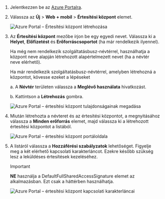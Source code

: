 

1. Jelentkezzen be az [Azure Portalra](https://portal.azure.com).

2. Válassza az **Új** > **Web + mobil** > **Értesítési központ** elemet.
   
      ![Azure Portal – Értesítési központ létrehozása](./media/notification-hubs-portal-create-new-hub/notification-hubs-azure-portal-create.png)
      
3. Az **Értesítési központ** mezőbe írjon be egy egyedi nevet. Válassza ki a **Helyet**, **Előfizetést** és **Erőforráscsoportot** (ha már rendelkezik ilyennel). 
   
      Ha még nem rendelkezik szolgáltatásbusz-névtérrel, használhatja a központ neve alapján létrehozott alapértelmezett nevet (ha a névtér neve elérhető).
    
      Ha már rendelkezik szolgáltatásbusz-névtérrel, amelyben létrehozná a központot, kövesse ezeket a lépéseket

    a. A **Névtér** területen válassza a **Meglévő használata** hivatkozást. 
   
    b. Kattintson a **Létrehozás** gombra.
   
      ![Azure Portal – értesítési központ tulajdonságainak megadása](./media/notification-hubs-portal-create-new-hub/notification-hubs-azure-portal-settings.png)

4. Miután létrehozta a névteret és az értesítési központot, a megnyitásához válassza a **Minden erőforrás** elemet, majd válassza ki a létrehozott értesítési központot a listából. 
   
      ![Azure Portal – értesítési központ portáloldala](./media/notification-hubs-portal-create-new-hub/notification-hubs-azure-portal-resources.png)

5. A listáról válassza a **Hozzáférési szabályzatok** lehetőséget. Figyelje meg a két elérhető kapcsolati karakterláncot. Ezekre később szükség lesz a leküldéses értesítések kezeléséhez.

      >[!IMPORTANT]
      >**NE** használja a DefaultFullSharedAccessSignature elemet az alkalmazásban. Ezt csak a háttérben használhatja.
      >
   
      ![Azure Portal – értesítési központ kapcsolati karakterláncai](./media/notification-hubs-portal-create-new-hub/notification-hubs-connection-strings-portal.png)

